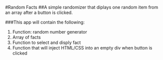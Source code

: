#Random Facts
##A simple randomizer that diplays one random item from an array after a button is clicked.

###This app will contain the following:
1. Function: random number generator
2. Array of facts
3. Function to select and disply fact
4. Function that will inject HTML/CSS into an empty div when button is clicked